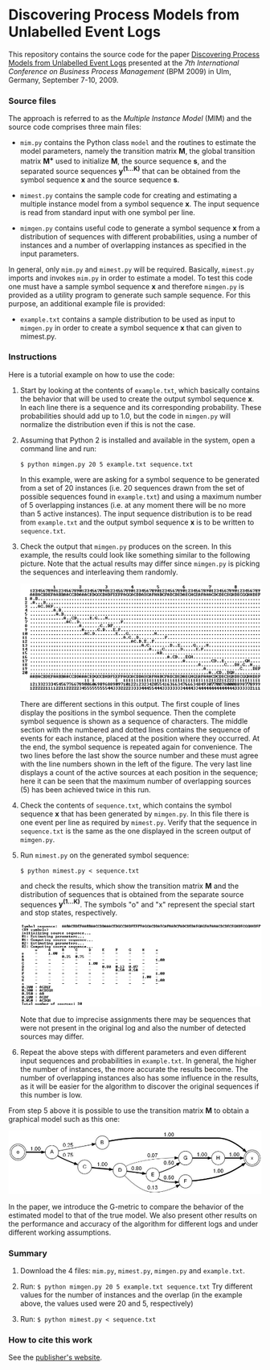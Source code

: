 # Discovering Process Models from Unlabelled Event Logs

This repository contains the source code for the paper [Discovering Process Models from Unlabelled Event Logs](http://web.tecnico.ulisboa.pt/diogo.ferreira/papers/ferreira09discovering.pdf) presented at the _7th International Conference on Business Process Management_ (BPM 2009) in Ulm, Germany, September 7-10, 2009.

### Source files

The approach is referred to as the _Multiple Instance Model_ (MIM) and the source code comprises three main files:

- `mim.py` contains the Python class `model` and the routines to estimate the model parameters, namely the transition matrix **M**, the global transition matrix **M<sup>+</sup>** used to initialize **M**, the source sequence **s**, and the separated source sequences **y<sup>(1…K)</sup>** that can be obtained from the symbol sequence **x** and the source sequence **s**.

- `mimest.py` contains the sample code for creating and estimating a multiple instance model from a symbol sequence **x**. The input sequence is read from standard input with one symbol per line.

- `mimgen.py` contains useful code to generate a symbol sequence **x** from a distribution of sequences with different probabilities, using a number of instances and a number of overlapping instances as specified in the input parameters.

In general, only `mim.py` and `mimest.py` will be required. Basically, `mimest.py` imports and invokes `mim.py` in order to estimate a model. To test this code one must have a sample symbol sequence **x** and therefore `mimgen.py` is provided as a utility program to generate such sample sequence. For this purpose, an additional example file is provided:

- `example.txt` contains a sample distribution to be used as input to `mimgen.py` in order to create a symbol sequence **x** that can given to mimest.py.

### Instructions

Here is a tutorial example on how to use the code:

1. Start by looking at the contents of `example.txt`, which basically contains the behavior that will be used to create the output symbol sequence **x**. In each line there is a sequence and its corresponding probability. These probabilities should add up to 1.0, but the code in `mimgen.py` will normalize the distribution even if this is not the case.

2. Assuming that Python 2 is installed and available in the system, open a command line and run:
   ```
   $ python mimgen.py 20 5 example.txt sequence.txt
   ```
   In this example, were are asking for a symbol sequence to be generated from a set of 20 instances (i.e. 20 sequences drawn from the set of possible sequences found in `example.txt`) and using a maximum number of 5 overlapping instances (i.e. at any moment there will be no more than 5 active instances). The input sequence distribution is to be read from `example.txt` and the output symbol sequence **x** is to be written to `sequence.txt`.

3. Check the output that `mimgen.py` produces on the screen. In this example, the results could look like something similar to the following picture. Note that the actual results may differ since `mimgen.py` is picking the sequences and interleaving them randomly.

   ![mimgen.jpg](https://github.com/diogoff/unlabelled-event-logs/raw/master/images/mimgen.jpg)

   There are different sections in this output. The first couple of lines display the positions in the symbol sequence. Then the complete symbol sequence is shown as a sequence of characters. The middle section with the numbered and dotted lines contains the sequence of events for each instance, placed at the position where they occurred. At the end, the symbol sequence is repeated again for convenience. The two lines before the last show the source number and these must agree with the line numbers shown in the left of the figure. The very last line displays a count of the active sources at each position in the sequence; here it can be seen that the maximum number of overlapping sources (5) has been achieved twice in this run.

4. Check the contents of `sequence.txt`, which contains the symbol sequence **x** that has been generated by `mimgen.py`. In this file there is one event per line as required by `mimest.py`. Verify that the sequence in `sequence.txt` is the same as the one displayed in the screen output of `mimgen.py`.

5. Run `mimest.py` on the generated symbol sequence:
   ```
   $ python mimest.py < sequence.txt
   ```
   and check the results, which show the transition matrix **M** and the distribution of sequences that is obtained from the separate source sequences **y<sup>(1...K)</sup>**. The symbols "o" and "x" represent the special start and stop states, respectively.

   ![mimest.jpg](https://github.com/diogoff/unlabelled-event-logs/raw/master/images/mimest.jpg)

   Note that due to imprecise assignments there may be sequences that were not present in the original log and also the number of detected sources may differ.

6. Repeat the above steps with different parameters and even different input sequences and probabilities in `example.txt`. In general, the higher the number of instances, the more accurate the results become. The number of overlapping instances also has some influence in the results, as it will be easier for the algorithm to discover the original sequences if this number is low.

From step 5 above it is possible to use the transition matrix **M** to obtain a graphical model such as this one:

![model.jpg](https://github.com/diogoff/unlabelled-event-logs/raw/master/images/model.jpg)

In the paper, we introduce the G-metric to compare the behavior of the estimated model to that of the true model. We also present other results on the performance and accuracy of the algorithm for different logs and under different working assumptions.

### Summary

1. Download the 4 files: `mim.py`, `mimest.py`, `mimgen.py` and `example.txt`.

2. Run: `$ python mimgen.py 20 5 example.txt sequence.txt`
   Try different values for the number of instances and the overlap (in the example above, the values used were 20 and 5, respectively)

3. Run: `$ python mimest.py < sequence.txt`

### How to cite this work

See the [publisher's website](https://link.springer.com/chapter/10.1007%2F978-3-642-03848-8_11).
